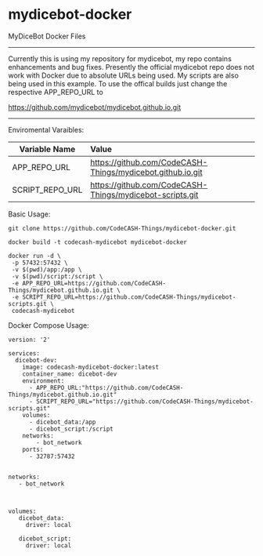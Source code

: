 # mydicebot-docker
MyDiceBot Docker Files

*** 
Currently this is using my repository for mydicebot, my repo contains enhancements and bug fixes. 
Presently the official mydicebot repo does not work with Docker due to absolute URLs being used. 
My scripts are also being used in this example.
To use the offical builds just change the respective APP_REPO_URL to 

https://github.com/mydicebot/mydicebot.github.io.git

***

Enviromental Varaibles:

| Variable Name | Value
| ------------- |:-------------
|  APP_REPO_URL    | https://github.com/CodeCASH-Things/mydicebot.github.io.git
|  SCRIPT_REPO_URL      | https://github.com/CodeCASH-Things/mydicebot-scripts.git 


Basic Usage:


```
git clone https://github.com/CodeCASH-Things/mydicebot-docker.git

docker build -t codecash-mydicebot mydicebot-docker

docker run -d \
 -p 57432:57432 \
 -v $(pwd)/app:/app \
 -v $(pwd)/script:/script \
 -e APP_REPO_URL=https://github.com/CodeCASH-Things/mydicebot.github.io.git \
 -e SCRIPT_REPO_URL=https://github.com/CodeCASH-Things/mydicebot-scripts.git \
 codecash-mydicebot

```


Docker Compose Usage:

```
version: '2'

services:
  dicebot-dev:
    image: codecash-mydicebot-docker:latest
    container_name: dicebot-dev
    environment:
      - APP_REPO_URL:"https://github.com/CodeCASH-Things/mydicebot.github.io.git"
      - SCRIPT_REPO_URL="https://github.com/CodeCASH-Things/mydicebot-scripts.git"
    volumes:
      - dicebot_data:/app
      - dicebot_script:/script
    networks:
        - bot_network
    ports:
      - 32787:57432
      

networks:
   - bot_network
      
      
      
volumes:
   dicebot_data:
     driver: local
     
   dicebot_script:
     driver: local
```
